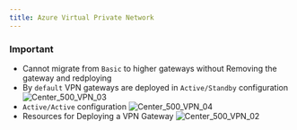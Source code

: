 ```yaml
---
title: Azure Virtual Private Network
---
```


### Important
- Cannot migrate from `Basic` to higher gateways without Removing the gateway and redploying
- By `default` VPN gateways are deployed in `Active/Standby` configuration
    ![Center_500_VPN_03](/images/VPN_03.svg)
- `Active/Active` configuration
    ![Center_500_VPN_04](/images/VPN_04.svg)
- Resources for Deploying a VPN Gateway
    ![Center_500_VPN_02](/images/VPN_02.svg)